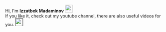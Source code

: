 Hi,  I'm <b> Izzatbek Madaminov</b> <img src="https://media1.giphy.com/media/QssGEmpkyEOhBCb7e1/giphy.gif?cid=ecf05e47n6o094ubrhpkj24eiy284bglkahi7up77q1u2xsc&rid=giphy.gif&ct=s" width="25px"/> <br/>
<span>If you like it, check out my youtube channel, there are also useful videos for you.</span> 
<a href=""><img src="https://media2.giphy.com/media/dyLmcrc0wk4dUCxp0K/giphy.gif?cid=ecf05e472ub409389alqxqv49ghmzk2nxpsedarxxh1oymny&rid=giphy.gif&ct=s" width="25px"><a/>
